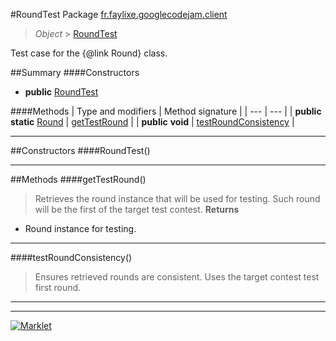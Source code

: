#RoundTest
Package [fr.faylixe.googlecodejam.client](README.md)<br>

> *Object* > [RoundTest](RoundTest.md)

Test case for the {@link Round} class.

##Summary
####Constructors
* **public** [RoundTest](#roundtest)

####Methods
| Type and modifiers | Method signature |
| --- | --- |
| **public static** [Round](Round.md) | [getTestRound](#gettestround) |
| **public** **void** | [testRoundConsistency](#testroundconsistency) |

---


##Constructors
####RoundTest()
> 

---


##Methods
####getTestRound()
> Retrieves the round instance that will
 be used for testing. Such round will be the first
 of the target test contest.
> **Returns**
* Round instance for testing.


---

####testRoundConsistency()
> Ensures retrieved rounds are consistent.
 Uses the target contest test first round.

---

---

[![Marklet](https://img.shields.io/badge/Generated%20by-Marklet-green.svg)](https://github.com/Faylixe/marklet)
